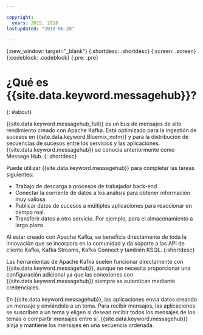 ```yaml
---

copyright:
  years: 2015, 2018
lastupdated: "2018-06-28"

---
```


{:new_window: target="_blank"}
{:shortdesc: .shortdesc}
{:screen: .screen}
{:codeblock: .codeblock}
{:pre: .pre}

# ¿Qué es {{site.data.keyword.messagehub}}?
{: #about}

{{site.data.keyword.messagehub_full}} es un bus de mensajes de alto rendimiento creado con Apache Kafka. Está optimizado para la ingestión de sucesos en {{site.data.keyword.Bluemix_notm}} y para la distribución de secuencias de sucesos entre los servicios y las aplicaciones. {{site.data.keyword.messagehub}} se conocía anteriormente como Message Hub.
{: shortdesc}

Puede utilizar {{site.data.keyword.messagehub}} para completar las tareas siguientes:

* Trabajo de descarga a procesos de trabajador back-end.
* Conectar la corriente de datos a los análisis para obtener
información muy valiosa.
* Publicar datos de sucesos a múltiples aplicaciones para
reaccionar
en tiempo real.
* Transferir datos a otro servicio. Por ejemplo, para el almacenamiento a largo plazo.

Al estar creado con Apache Kafka, se beneficia directamente de toda la innovación que se incorpora en la comunidad y da soporte a las API de cliente Kafka, Kafka Streams, Kafka Connect y también KSQL.
{:shortdesc}

Las herramientas de Apache Kafka suelen funcionar directamente con {{site.data.keyword.messagehub}}, aunque no necesita proporcionar una configuración adicional ya que las conexiones con {{site.data.keyword.messagehub}} siempre se autentican mediante credenciales.

En {{site.data.keyword.messagehub}}, las aplicaciones envía datos creando un mensaje y enviándolo a un tema. Para recibir mensajes, las aplicaciones se suscriben a un tema y eligen si desean recibir todos los mensajes de los temas o compartir mensajes entre sí.
{{site.data.keyword.messagehub}} aloja y mantiene los mensajes en una secuencia ordenada. 




